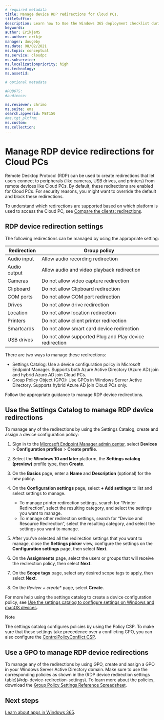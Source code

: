 ```yaml
---
# required metadata
title: Manage device RDP redirections for Cloud PCs.
titleSuffix:
description: Learn how to Use the Windows 365 deployment checklist during your deployment.
keywords:
author: ErikjeMS  
ms.author: erikje
manager: dougeby
ms.date: 08/02/2021
ms.topic: conceptual
ms.service: cloudpc
ms.subservice:
ms.localizationpriority: high
ms.technology:
ms.assetid: 

# optional metadata

#ROBOTS:
#audience:

ms.reviewer: chrimo
ms.suite: ems
search.appverid: MET150
#ms.tgt_pltfrm:
ms.custom: 
ms.collection: 
---
```


# Manage RDP device redirections for Cloud PCs

Remote Desktop Protocol (RDP) can be used to create redirections that let users connect to peripherals (like cameras, USB drives, and printers) from remote devices like Cloud PCs. By default, these redirections are enabled for Cloud PCs. For security reasons, you might want to override the default and block these redirections.

To understand which redirections are supported based on which platform is used to access the Cloud PC, see [Compare the clients: redirections](/windows-server/remote/remote-desktop-services/clients/remote-desktop-app-compare).

## RDP device redirection settings

The following redirections can be managed by using the appropriate setting:

| Redirection | Group policy |
| --- | --- |
| Audio input | Allow audio recording redirection |
| Audio output | Allow audio and video playback redirection |
| Cameras | Do not allow video capture redirection |
| Clipboard | Do not allow Clipboard redirection |
| COM ports | Do not allow COM port redirection |
| Drives | Do not allow drive redirection |
| Location | Do not allow location redirection |
| Printers | Do not allow client printer redirection |
| Smartcards | Do not allow smart card device redirection |
| USB drives| Do not allow supported Plug and Play device redirection |



There are two ways to manage these redirections:

- Settings Catalog: Use a device configuration policy in Microsoft Endpoint Manager. Supports both Azure Active Directory (Azure AD) join and hybrid Azure AD join Cloud PCs.
- Group Policy Object (GPO): Use GPOs in Windows Server Active Directory. Supports hybrid Azure AD join Cloud PCs only.

Follow the appropriate guidance to manage RDP device redirections.

## Use the Settings Catalog to manage RDP device redirections

To manage any of the redirections by using the Settings Catalog, create and assign a device configuration policy:

1. Sign in to the [Microsoft Endpoint Manager admin center](https://go.microsoft.com/fwlink/?linkid=2109431), select **Devices** > **Configuration profiles** > **Create profile**.

2. Select the **Windows 10 and later** platform, the **Settings catalog (preview)** profile type, then **Create**.

3. On the **Basics** page, enter a **Name** and **Description** (optional) for the new policy.

4. On the **Configuration settings** page, select **+ Add settings** to list and select settings to manage.

    - To manage printer redirection settings, search for “Printer Redirection”, select the resulting category, and select the settings you want to manage.
    - To manage other redirection settings, search for “Device and Resource Redirection”, select the resulting category, and select the settings you want to manage.

5. After you've selected all the redirection settings that you want to manage, close the **Settings picker** view, configure the settings on the **Configuration settings** page, then select **Next**.

6. On the **Assignments** page, select the users or groups that will receive the redirection policy, then select **Next**.

7. On the **Scope tags** page, select any desired scope tags to apply, then select **Next**.

8. On the *Review + create** page, select **Create**.

For more help using the settings catalog to create a device configuration policy, see [Use the settings catalog to configure settings on Windows and macOS devices](/mem/intune/configuration/settings-catalog).

> [!Note]
> The settings catalog configures policies by using the Policy CSP. To make sure that these settings take precedence over a conflicting GPO, you can also configure the [ControlPolicyConflict CSP]( /windows/client-management/mdm/policy-csp-controlpolicyconflict#controlpolicyconflict-policies).

## Use a GPO to manage RDP device redirections

To manage any of the redirections by using GPO, create and assign a GPO in your Windows Server Active Directory domain. Make sure to use the corresponding policies as shown in the (RDP device redirection settings table)(#rdp-device-redirection-settings). To learn more about the policies, download the [Group Policy Settings Reference Spreadsheet](https://www.microsoft.com/download/101451).

<!-- ########################## -->
## Next steps

[Learn about apps in Windows 365](app-overview.md).

